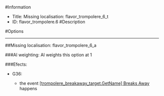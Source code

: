 #Information
 - Title: Missing localisation: flavor_trompolere_6_t
 - ID: flavor_trompolere.6
#Description

#Options

___
##Missing localisation: flavor_trompolere_6_a

###AI weighting:
AI weights this option at 1


###Efects:<ul><li>G36:</li><ul><li>the event [[trompolere_breakaway_target.GetName] Breaks Away](../events/trompolere_breakaway_target_getname_breaks_away.md) happens</li></ul></ul>
